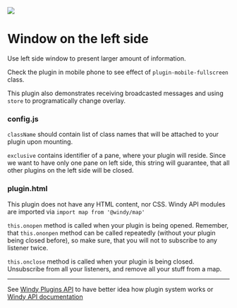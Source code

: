 ![](https://www.windy.com/img/windy-plugins/example02.gif)

# Window on the left side

Use left side window to present larger amount of information.

Check the plugin in mobile phone to see effect of `plugin-mobile-fullscreen` class.

This plugin also demonstrates receiving broadcasted messages and using `store` to programatically change overlay.

### config.js

`className` should contain list of class names that will be attached to your
plugin upon mounting.

`exclusive` contains identifier of a pane, where your plugin will reside.
Since we want to have only one pane on left side, this string will guarantee, that all other plugins on the left side will be closed.

### plugin.html

This plugin does not have any HTML content, nor CSS. Windy API modules are imported via `import map from '@windy/map'`

`this.onopen` method is called when your plugin is being opened. Remember, that `this.ononpen` method can be called repeatedly (without your plugin
being closed before), so make sure, that you will not to subscribe
to any listener twice.

`this.onclose` method is called when your plugin is being closed. Unsubscribe from all your listeners, and remove all your stuff from a map.

---

See [Windy Plugins API](../../docs/WINDY_PLUGIN.md) to have better idea how plugin system works or [Windy API documentation](../../docs/WINDY_API.md)
